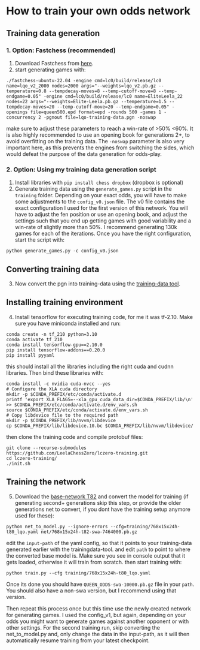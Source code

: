 # How to train your own odds network
## Training data generation
### 1. Option: Fastchess (recommended)
1. Download Fastchess from [here](https://github.com/Disservin/fastchess/releases/tag/v1.2.0-alpha).
2. start generating games with:
```
./fastchess-ubuntu-22.04 -engine cmd=lc0/build/release/lc0 name=lqo_v2_2000 nodes=2000 args="--weights=lqo_v2.pb.gz --temperature=0.8 --tempdecay-moves=8 --temp-cutoff-move=8 --temp-endgame=0.05" -engine cmd=lc0/build/release/lc0 name=EliteLeela_22 nodes=22 args="--weights=Elite-Leela.pb.gz --temperature=1.5 --tempdecay-moves=20 --temp-cutoff-move=20 --temp-endgame=0.05" -openings file=queen500.epd format=epd -rounds 500 -games 1 -concurrency 2 -pgnout file=lqo-training-data.pgn -noswap
``` 
make sure to adjust these parameters to reach a win-rate of >50% <60%. It is also highly recommended to use an opening book for generations 2+, to avoid overfitting on the training data. The `-noswap` parameter is also very important here, as this prevents the engines from switching the sides, which would defeat the purpose of the data generation for odds-play.
### 2. Option: Using my training data generation script
1. Install libraries with `pip install chess dropbox` (dropbox is optional)
2. Generate training data using the `generate_games.py` script in the `training` folder. Depending on your exact odds, you will have to make some adjustments to the `config_v0.json` file. The v0 file contains the exact configuration I used for the first version of this network. You will have to adjust the fen position or use an opening book, and adjust the settings such that you end up getting games with good variability and a win-rate of slightly more than 50%. I recommend generating 130k games for each of the iterations. Once you have the right configuration, start the script with:
```
python generate_games.py -c config_v0.json
```
## Converting training data
3. Now convert the pgn into training-data using the [training-data tool](https://github.com/DanielUranga/trainingdata-tool).
## Installing training environment
4. Install tensorflow for executing training code, for me it was tf-2.10. Make sure you have miniconda installed and run:
```
conda create -n tf_210 python=3.10
conda activate tf_210
conda install tensorflow-gpu==2.10.0
pip install tensorflow-addons==0.20.0
pip install pyyaml
```
this should install all the libraries including the right cuda and cudnn libraries. Then bind these libraries with:
```
conda install -c nvidia cuda-nvcc --yes
# Configure the XLA cuda directory
mkdir -p $CONDA_PREFIX/etc/conda/activate.d
printf 'export XLA_FLAGS=--xla_gpu_cuda_data_dir=$CONDA_PREFIX/lib/\n' >> $CONDA_PREFIX/etc/conda/activate.d/env_vars.sh
source $CONDA_PREFIX/etc/conda/activate.d/env_vars.sh
# Copy libdevice file to the required path
mkdir -p $CONDA_PREFIX/lib/nvvm/libdevice
cp $CONDA_PREFIX/lib/libdevice.10.bc $CONDA_PREFIX/lib/nvvm/libdevice/ 
```
then clone the training code and compile protobuf files:
```
git clone --recurse-submodules https://github.com/LeelaChessZero/lczero-training.git
cd lczero-training/
./init.sh
```
## Training the network
5. Download the [base-network T82](https://storage.lczero.org/files/768x15x24h-t82-swa-7464000.pb.gz)
and convert the model for training (if generating second+ generations skip this step, or provide the older generations net to convert, if you dont have the training setup anymore used for these):
```
python net_to_model.py --ignore-errors --cfg=training/768x15x24h-t80_lqo.yaml net/768x15x24h-t82-swa-7464000.pb.gz
```
edit the `input-path` of the yaml config, so that it points to your training-data generated earlier with the trainingdata-tool. and edit `path` to point to where the converted base model is. Make sure you see in console output that it gets loaded, otherwise it will train from scratch.
then start training with:
```
python train.py --cfg training/768x15x24h-t80_lqo.yaml
```
Once its done you should have `QUEEN_ODDS-swa-10000.pb.gz` file in your `path`. You should also have a non-swa version, but I recommend using that version.

Then repeat this process once but this time use the newly created network for generating games. I used the config_v1, but again, depending on your odds you might want to generate games against another opponent or with other settings. For the second training run, skip converting the net_to_model.py and, only change the data in the input-path, as it will then automatically resume training from your latest checkpoint.
